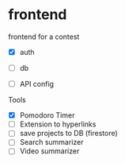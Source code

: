 # frontend
frontend for a contest

- [x] auth
- [ ] db
- [ ] API config


Tools 
- [x] Pomodoro Timer
- [ ] Extension to hyperlinks
- [ ] save projects to DB (firestore)
- [ ] Search summarizer
- [ ] Video summarizer
